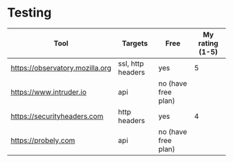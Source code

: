 # Testing

| Tool | Targets | Free | My rating (1-5) |
| ----------- | ----------- | ----------- | ----------- |
| <https://observatory.mozilla.org> | ssl, http headers | yes | 5 |
| <https://www.intruder.io> | api | no (have free plan) |  |
| <https://securityheaders.com> | http headers | yes | 4 |
| <https://probely.com> | api | no (have free plan) | |
